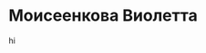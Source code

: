 <html lang="en">
<head>
    <meta charset="UTF-8">
    <meta name="viewport" content="width=device-width, initial-scale=1.0">
    <link rel="stylesheet" href="styles.css">
</head>
<body>

<div class="header">
    <h1>Моисеенкова Виолетта</h1>
    <p>hi</p>
</div>

</body>
</html>
